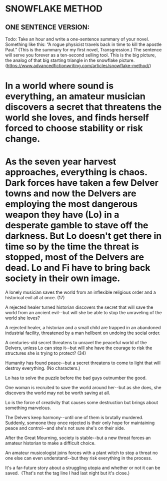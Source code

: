 # SNOWFLAKE METHOD

## ONE SENTENCE VERSION:

Todo: Take an hour and write a one-sentence summary of your novel. Something like this: “A rogue physicist travels back in time to kill the apostle Paul.” (This is the summary for my first novel, Transgression.) The sentence will serve you forever as a ten-second selling tool. This is the big picture, the analog of that big starting triangle in the snowflake picture. (https://www.advancedfictionwriting.com/articles/snowflake-method/)

# In a world where sound is everything, an amateur musician discovers a secret that threatens the world she loves, and finds herself forced to choose stability or risk change.

# As the seven year harvest approaches, everything is chaos. Dark forces have taken a few Delver towns and now the Delvers are employing the most dangerous weapon they have (Lo) in a desperate gamble to stave off the darkness.  But Lo doesn't get there in time so by the time the threat is stopped, most of the Delvers are dead. Lo and Fi have to bring back society in their own image. 

A lonely musician saves the world from an inflexible religious order and a historical evil all at once. (17)

A rejected healer turned historian discovers the secret that will save the world from an ancient evil--but will she be able to stop the unraveling of the world she loves? 

A rejected healer, a historian and a small child are trapped in an abandoned industrial facility, threatened by a man hellbent on undoing the social order.  

A centuries-old secret threatens to unravel the peaceful world of the Delvers, unless Lo can stop it--but will she have the courage to risk the structures she is trying to protect? (34)

Humanity has found peace--but a secret threatens to come to light that will destroy everything. (No characters.)

Lo has to solve the puzzle before the bad guys outnumber the good. 

One woman is recruited to save the world around her--but as she does, she discovers the world may not be worth saving at all. 

Lo is the force of creativity that causes some destruction but brings about something marvelous. 

The Delvers keep harmony--until one of them is brutally murdered. Suddenly, someone they once rejected is their only hope for maintaining peace and control--and she's not sure she's on their side. 

After the Great Mourning, society is stable--but a new threat forces an amateur historian to make a difficult choice. 

An amateur musicologist joins forces with a plant witch to stop a threat no one else can even understand--but they risk everything in the process. 

It's a far-future story about a struggling utopia and whether or not it can be saved. 
(That's not the tag line I had last night but it's close.)